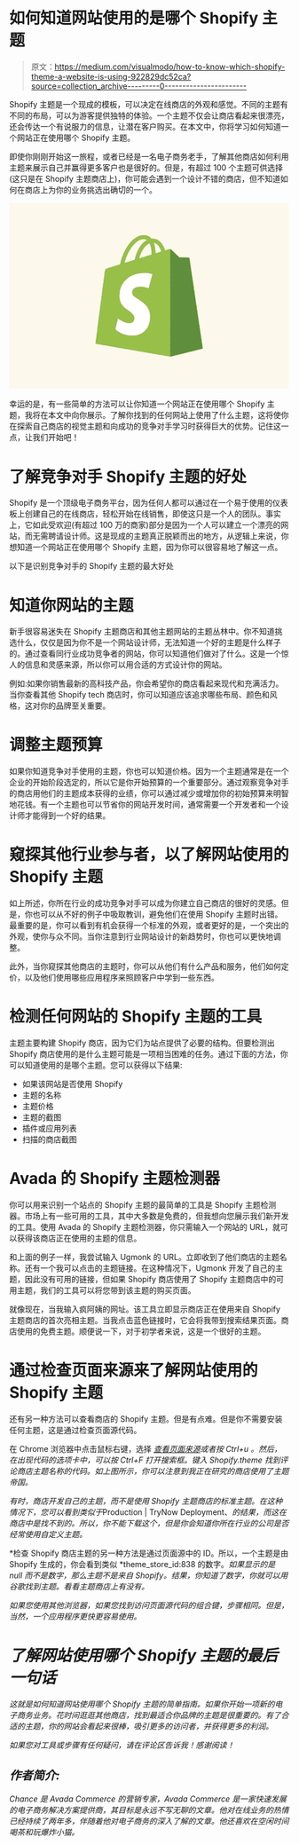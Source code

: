 # 如何知道网站使用的是哪个 Shopify 主题

> 原文：<https://medium.com/visualmodo/how-to-know-which-shopify-theme-a-website-is-using-922829dc52ca?source=collection_archive---------0----------------------->

Shopify 主题是一个现成的模板，可以决定在线商店的外观和感觉。不同的主题有不同的布局，可以为游客提供独特的体验。一个主题不仅会让商店看起来很漂亮，还会传达一个有说服力的信息，让潜在客户购买。在本文中，你将学习如何知道一个网站正在使用哪个 Shopify 主题。

即使你刚刚开始这一旅程，或者已经是一名电子商务老手，了解其他商店如何利用主题来展示自己并赢得更多客户也是很好的。但是，有超过 100 个主题可供选择(这只是在 Shopify 主题商店上)，你可能会遇到一个设计不错的商店，但不知道如何在商店上为你的业务挑选出确切的一个。

![](img/0a1f80f3a99632ecd4d076e9bec49432.png)

幸运的是，有一些简单的方法可以让你知道一个网站正在使用哪个 Shopify 主题，我将在本文中向你展示。了解你找到的任何网站上使用了什么主题，这将使你在探索自己商店的视觉主题和向成功的竞争对手学习时获得巨大的优势。记住这一点，让我们开始吧！

# 了解竞争对手 Shopify 主题的好处

Shopify 是一个顶级电子商务平台，因为任何人都可以通过在一个易于使用的仪表板上创建自己的在线商店，轻松开始在线销售，即使这只是一个人的团队。事实上，它如此受欢迎(有超过 100 万的商家)部分是因为一个人可以建立一个漂亮的网站，而无需聘请设计师。这是现成的主题真正脱颖而出的地方，从逻辑上来说，你想知道一个网站正在使用哪个 Shopify 主题，因为你可以很容易地了解这一点。

以下是识别竞争对手的 Shopify 主题的最大好处

# 知道你网站的主题

新手很容易迷失在 Shopify 主题商店和其他主题网站的主题丛林中。你不知道挑选什么，仅仅是因为你不是一个网站设计师，无法知道一个好的主题是什么样子的。通过查看同行业成功竞争者的网站，你可以知道他们做对了什么。这是一个惊人的信息和灵感来源，所以你可以用合适的方式设计你的网站。

例如:如果你销售最新的高科技产品，你会希望你的商店看起来现代和充满活力。当你查看其他 Shopify tech 商店时，你可以知道应该追求哪些布局、颜色和风格，这对你的品牌至关重要。

# 调整主题预算

如果你知道竞争对手使用的主题，你也可以知道价格。因为一个主题通常是在一个企业的开始阶段选定的，所以它是你开始预算的一个重要部分。通过观察竞争对手的商店用他们的主题成本获得的业绩，你可以通过减少或增加你的初始预算来明智地花钱。有一个主题也可以节省你的网站开发时间，通常需要一个开发者和一个设计师才能得到一个好的结果。

# 窥探其他行业参与者，以了解网站使用的 Shopify 主题

如上所述，你所在行业的成功竞争对手可以成为你建立自己商店的很好的灵感。但是，你也可以从不好的例子中吸取教训，避免他们在使用 Shopify 主题时出错。最重要的是，你可以看到有机会获得一个标准的外观，或者更好的是，一个突出的外观，使你与众不同。当你注意到行业网站设计的新趋势时，你也可以更快地调整。

此外，当你窥探其他商店的主题时，你可以从他们有什么产品和服务，他们如何定价，以及他们使用哪些应用程序来照顾客户中学到一些东西。

# 检测任何网站的 Shopify 主题的工具

主题主要构建 Shopify 商店，因为它们为站点提供了必要的结构。但要检测出 Shopify 商店使用的是什么主题可能是一项相当困难的任务。通过下面的方法，你可以知道使用的是哪个主题。您可以获得以下结果:

*   如果该网站是否使用 Shopify
*   主题的名称
*   主题价格
*   主题的截图
*   插件或应用列表
*   扫描的商店截图

# Avada 的 Shopify 主题检测器

你可以用来识别一个站点的 Shopify 主题的最简单的工具是 Shopify 主题检测器。市场上有一些可用的工具，其中大多数是免费的，但我想向您展示我们新开发的工具。使用 Avada 的 Shopify 主题检测器，你只需输入一个网站的 URL，就可以获得该商店正在使用的主题的信息。

和上面的例子一样，我尝试输入 Ugmonk 的 URL。立即收到了他们商店的主题名称。还有一个我可以点击的主题链接。在这种情况下，Ugmonk 开发了自己的主题，因此没有可用的链接，但如果 Shopify 商店使用了 Shopify 主题商店中的可用主题，我们的工具可以将您带到该主题的购买页面。

就像现在，当我输入疯阿姨的网址。该工具立即显示商店正在使用来自 Shopify 主题商店的首次亮相主题。当我点击蓝色链接时，它会将我带到搜索结果页面。商店使用的免费主题。顺便说一下，对于初学者来说，这是一个很好的主题。

# 通过检查页面来源来了解网站使用的 Shopify 主题

还有另一种方法可以查看商店的 Shopify 主题。但是有点难。但是你不需要安装任何主题，这是通过检查页面源代码。

在 Chrome 浏览器中点击鼠标右键，选择 [*查看页面来源*](https://visualmodo.com/html-heading-tags-usage-tutorial/)*或者按 *Ctrl+u* 。然后，在出现代码的选项卡中，可以按 *Ctrl+F* 打开搜索框。键入 *Shopify.theme* 找到评论商店主题名称的代码。如上图所示，你可以注意到我正在研究的商店使用了主题帝国。*

*有时，商店开发自己的主题，而不是使用 Shopify 主题商店的标准主题。在这种情况下，您可以看到类似于*Production | TryNow Deployment、*的结果，而这在商店中是找不到的。所以，你不能下载这个，但是你会知道你所在行业的公司是否经常使用自定义主题。*

*检查 Shopify 商店主题的另一种方法是通过页面源中的 ID。所以，一个主题是由 Shopify 生成的，你会看到类似 *theme_store_id:838 的数字。*如果显示的是 *null* 而不是数字，那么主题不是来自 Shopify。结果，你知道了数字，你就可以用谷歌找到主题。看看主题商店上有没有。*

*如果您使用其他浏览器，如果您找到访问页面源代码的组合键，步骤相同。但是，当然，一个应用程序更快更容易使用。*

# *了解网站使用哪个 Shopify 主题的最后一句话*

*这就是如何知道网站使用哪个 Shopify 主题的简单指南。如果你开始一项新的电子商务业务。花时间逛逛其他商店，找到最适合你品牌的主题是很重要的。有了合适的主题，你的网站会看起来很棒，吸引更多的访问者，并获得更多的利润。*

*如果您对工具或步骤有任何疑问，请在评论区告诉我！感谢阅读！*

## *作者简介:*

*Chance 是 Avada Commerce 的营销专家，Avada Commerce 是一家快速发展的电子商务解决方案提供商，其目标是永远不写无聊的文章。他对在线业务的热情已经持续了两年多，伴随着他对电子商务的深入了解的文章。他还喜欢在空闲时间喝茶和玩爆炸小猫。*